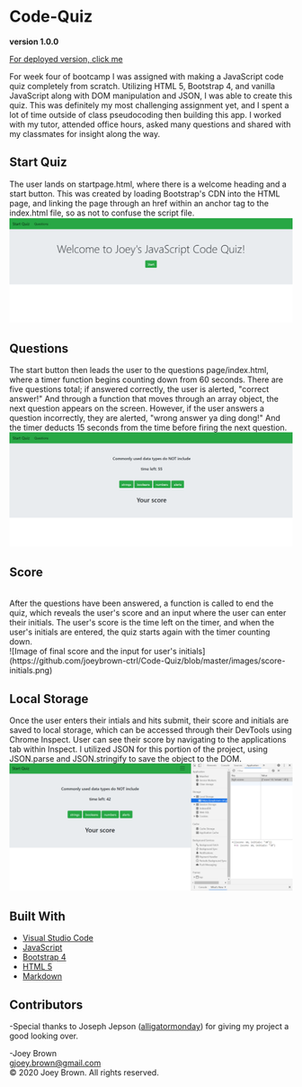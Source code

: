 # Code-Quiz

**version 1.0.0**

[For deployed version, click me](https://joeybrown-ctrl.github.io/Code-Quiz/startpage.html)

For week four of bootcamp I was assigned with making a JavaScript code quiz completely from scratch. Utilizing HTML 5, Bootstrap 4, and vanilla JavaScript along with DOM manipulation and JSON, I was able to create this quiz. This was definitely my most challenging assignment yet, and I spent a lot of time outside of class pseudocoding then building this app. I worked with my tutor, attended office hours, asked many questions and shared with my classmates for insight along the way. 
<br>

## Start Quiz

The user lands on startpage.html, where there is a welcome heading and a start button. This was created by loading Bootstrap's CDN into the HTML page, and linking the page through an href within an anchor tag to the index.html file, so as not to confuse the script file.
<br>
![Image of startpage.html](https://github.com/joeybrown-ctrl/Code-Quiz/blob/master/images/start-page.png)
<br>

## Questions

The start button then leads the user to the questions page/index.html, where a timer function begins counting down from 60 seconds. There are five questions total; if answered correctly, the user is alerted, "correct answer!" And through a function that moves through an array object, the next question appears on the screen. However, if the user answers a question incorrectly, they are alerted, "wrong answer ya ding dong!" And the timer deducts 15 seconds from the time before firing the next question.
<br>
![Image of index.html/code quiz questions](https://github.com/joeybrown-ctrl/Code-Quiz/blob/master/images/questions-page.png)

## Score

<br>
After the questions have been answered, a function is called to end the quiz, which reveals the user's score and an input where the user can enter their initials. The user's score is the time left on the timer, and when the user's initials are entered, the quiz starts again with the timer counting down.
<br>
![Image of final score and the input for user's initials](https://github.com/joeybrown-ctrl/Code-Quiz/blob/master/images/score-initials.png)
<br>

## Local Storage

Once the user enters their intials and hits submit, their score and initials are saved to local storage, which can be accessed through their DevTools using Chrome Inspect. User can see their score by navigating to the applications tab within Inspect. I utilized JSON for this portion of the project, using JSON.parse and JSON.stringify to save the object to the DOM. 
<br>
![Image of user's initials and score stored to local storage](https://github.com/joeybrown-ctrl/Code-Quiz/blob/master/images/local-storage.png)
<br>

## Built With

* [Visual Studio Code](https://code.visualstudio.com/)
* [JavaScript](https://developer.mozilla.org/en-US/docs/Web/JavaScript)
* [Bootstrap 4](https://getbootstrap.com/)
* [HTML 5](https://developer.mozilla.org/en-US/docs/Web/Guide/HTML/HTML5)
* [Markdown](https://guides.github.com/features/mastering-markdown/) 


## Contributors

-Special thanks to Joseph Jepson ([alligatormonday](https://github.com/alligatormonday)) for giving my project a good looking over.

-Joey Brown <br> <gjoey.brown@gmail.com> <br> &copy; 2020 Joey Brown. All rights reserved.